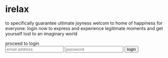 # irelax
to specifically guarantee ultimate joyness
welcom to home of happiness
for everyone.
login now to express and experience 
legitimate moments and get yourself lost 
to an imaginary world
<html> 
<div class="login">
  proceed to login
<form action="home.php" method="post">
<input type="email" placeholder="email address">
<input type="password" placeholder="password">
<button type="submit">login</button>




</html>

